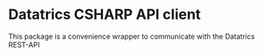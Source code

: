 # Datatrics CSHARP API client
This package is a convenience wrapper to communicate with the Datatrics REST-API
